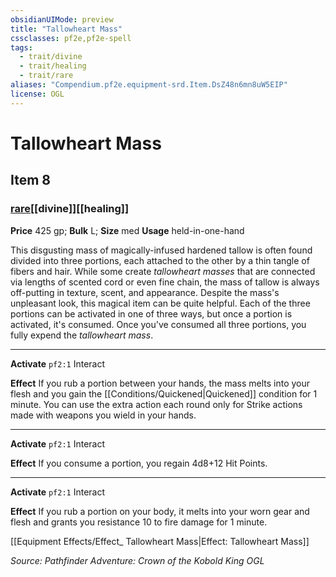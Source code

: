 ```yaml
---
obsidianUIMode: preview
title: "Tallowheart Mass"
cssclasses: pf2e,pf2e-spell
tags:
  - trait/divine
  - trait/healing
  - trait/rare
aliases: "Compendium.pf2e.equipment-srd.Item.DsZ48n6mn8uW5EIP"
license: OGL
---
```

# Tallowheart Mass
## Item 8
### [rare](rare.md "Rare Rarity Trait")[[divine]][[healing]]


**Price** 425 gp; 
**Bulk** L; **Size** med
**Usage** held-in-one-hand

This disgusting mass of magically-infused hardened tallow is often found divided into three portions, each attached to the other by a thin tangle of fibers and hair. While some create _tallowheart masses_ that are connected via lengths of scented cord or even fine chain, the mass of tallow is always off-putting in texture, scent, and appearance. Despite the mass's unpleasant look, this magical item can be quite helpful. Each of the three portions can be activated in one of three ways, but once a portion is activated, it's consumed. Once you've consumed all three portions, you fully expend the _tallowheart mass_.

* * *

**Activate** `pf2:1` Interact

**Effect** If you rub a portion between your hands, the mass melts into your flesh and you gain the [[Conditions/Quickened|Quickened]] condition for 1 minute. You can use the extra action each round only for Strike actions made with weapons you wield in your hands.

* * *

**Activate** `pf2:1` Interact

**Effect** If you consume a portion, you regain 4d8+12 Hit Points.

* * *

**Activate** `pf2:1` Interact

**Effect** If you rub a portion on your body, it melts into your worn gear and flesh and grants you resistance 10 to fire damage for 1 minute.

[[Equipment Effects/Effect_ Tallowheart Mass|Effect: Tallowheart Mass]]

*Source: Pathfinder Adventure: Crown of the Kobold King*
*OGL*